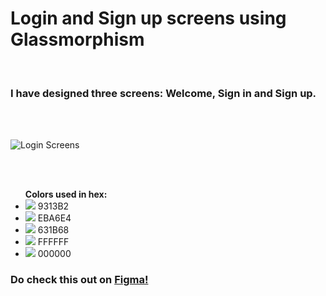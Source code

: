 # Login and Sign up screens using Glassmorphism
<br/>

### I have designed three screens: Welcome, Sign in and Sign up.

<br/><br/>

![Login Screens](https://user-images.githubusercontent.com/56426767/143457619-f5c6ae1a-0193-4563-97c4-70893e134686.png)

<br/><br/>

<ul><b> Colors used in hex:</b>
  <li><img src="https://via.placeholder.com/15/9313B2/000000?text=+ "> 9313B2</li>
  <li><img src="https://via.placeholder.com/15/EBA6E4/000000?text=+ "> EBA6E4</li>
  <li><img src="https://via.placeholder.com/15/631B68/000000?text=+ "> 631B68</li>
  <li><img src="https://via.placeholder.com/15/FFFFFF/000000?text=+ "> FFFFFF</li>
  <li><img src="https://via.placeholder.com/15/000000/000000?text=+ "> 000000</li></ul>

### Do check this out on <a href="https://www.figma.com/community/file/1045707503852764986/Login-Screens-using-glassmorphism">Figma!</a>
